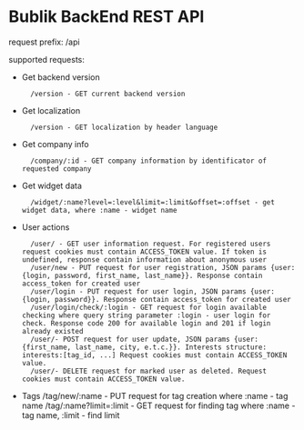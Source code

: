 # Bublik BackEnd REST API #

request prefix: /api

supported requests:

* Get backend version

        /version - GET current backend version

* Get localization

        /version - GET localization by header language

* Get company info

        /company/:id - GET company information by identificator of requested company

* Get widget data

        /widget/:name?level=:level&limit=:limit&offset=:offset - get widget data, where :name - widget name

* User actions

        /user/ - GET user information request. For registered users request cookies must contain ACCESS_TOKEN value. If token is undefined, response contain information about anonymous user
        /user/new - PUT request for user registration, JSON params {user: {login, password, first_name, last_name}}. Response contain access_token for created user
        /user/login - PUT request for user login, JSON params {user: {login, password}}. Response contain access_token for created user
        /user/login/check/:login - GET request for login available checking where query string parameter :login - user login for check. Response code 200 for available login and 201 if login already existed
        /user/- POST request for user update, JSON params {user: {first_name, last_name, city, e.t.c.}}. Interests structure: interests:[tag_id, ...] Request cookies must contain ACCESS_TOKEN value.
        /user/- DELETE request for marked user as deleted. Request cookies must contain ACCESS_TOKEN value.

* Tags
        /tag/new/:name - PUT request for tag creation where :name - tag name
        /tag/:name?limit=:limit - GET request for finding tag where :name - tag name, :limit - find limit